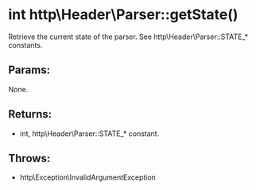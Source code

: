 # int http\Header\Parser::getState()

Retrieve the current state of the parser.
See http\Header\Parser::STATE_* constants.

## Params:

None.

## Returns:

* int, http\Header\Parser::STATE_* constant.

## Throws:

* http\Exception\InvalidArgumentException
